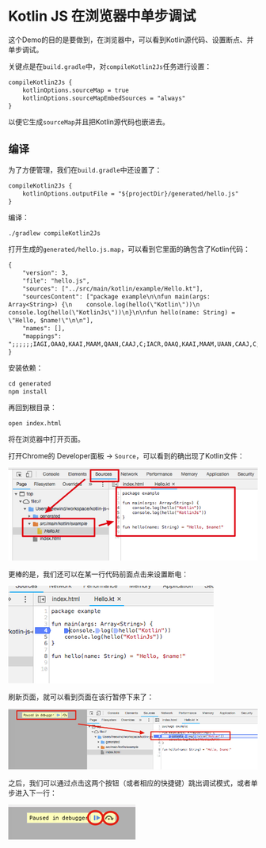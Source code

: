 Kotlin JS 在浏览器中单步调试
===================

这个Demo的目的是要做到，在浏览器中，可以看到Kotlin源代码、设置断点、并单步调试。

关键点是在`build.gradle`中，对`compileKotlin2Js`任务进行设置：

```
compileKotlin2Js {
    kotlinOptions.sourceMap = true
    kotlinOptions.sourceMapEmbedSources = "always"
}
```

以便它生成`sourceMap`并且把Kotlin源代码也嵌进去。

编译
---

为了方便管理，我们在`build.gradle`中还设置了：

```
compileKotlin2Js {
    kotlinOptions.outputFile = "${projectDir}/generated/hello.js"
}
```

编译：

```
./gradlew compileKotlin2Js
```

打开生成的`generated/hello.js.map`，可以看到它里面的确包含了Kotlin代码：

```
{
    "version": 3,
    "file": "hello.js",
    "sources": ["../src/main/kotlin/example/Hello.kt"],
    "sourcesContent": ["package example\n\nfun main(args: Array<String>) {\n    console.log(hello(\"Kotlin\"))\n    console.log(hello(\"KotlinJs\"))\n}\n\nfun hello(name: String) = \"Hello, $name!\"\n\n"],
    "names": [],
    "mappings": ";;;;;;IAGI,OAAQ,KAAI,MAAM,QAAN,CAAJ,C;IACR,OAAQ,KAAI,MAAM,UAAN,CAAJ,C;EACZ,C;;IAE0B,mBAAS,IAAT,M;EAAA,C;;;;;;;;"
}
```

安装依赖：

```
cd generated
npm install
```

再回到根目录：

```
open index.html
```

将在浏览器中打开页面。

打开Chrome的 Developer面板 -> `Source`，可以看到的确出现了Kotlin文件：

![demo](./images/demo1.jpg)

更棒的是，我们还可以在某一行代码前面点击来设置断电：

![demo](./images/demo2.jpg)

刷新页面，就可以看到页面在该行暂停下来了：

![demo](./images/demo3.jpg)

之后，我们可以通过点击这两个按钮（或者相应的快捷键）跳出调试模式，或者单步进入下一行：

![demo](./images/demo4.jpg)

